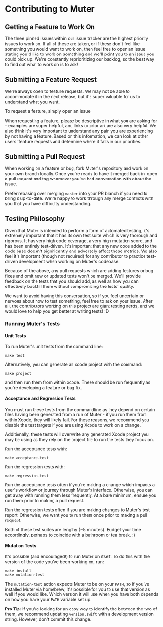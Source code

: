 # Contributing to Muter

## Getting a Feature to Work On
The three pinned issues within our issue tracker are the highest priority issues to work on. If all of these are taken, or if these don't feel like something you would want to work on, then feel free to open an issue stating you'd like to work on something and we'll point you to an issue you could pick up. We're constantly reprioritizing our backlog, so the best way to find out what to work on is to ask!

## Submitting a Feature Request
We're always open to feature requests. We may not be able to accommodate it in the next release, but it's super valuable for us to understand what you want.

To request a feature, simply open an issue.

When requesting a feature, please be descriptive in what you are asking for - examples are super helpful, and links to prior art are also very helpful. We also think it's very important to understand any pain you are experiencing by not having a feature. Based on this information, we can look at other users' feature requests and determine where it falls in our priorities.

## Submitting a Pull Request
When working on a feature or bug, fork Muter's repository and work on your own branch locally. Once you're ready to have it merged back in, open a pull request and tag whomever you've had conversation with about the issue.

Prefer rebasing over merging `master` into your PR branch if you need to bring it up-to-date. We're happy to work through any merge conflicts with you that you have difficulty understanding.

## Testing Philosophy
Given that Muter is intended to perform a form of automated testing, it's extremely important that it has its own test suite which is very thorough and rigorous. It has very high code coverage, a very high mutation score, and has been entirely test-driven. It's important that any new code added to the code base doesn't significantly and adversely affect these metrics. We also feel it's important (though not required) for any contributor to practice test-driven development when working on Muter's codebase.

Because of the above, any pull requests which are adding features or bug fixes and omit new or updated tests won't be merged. We'll provide feedback on the tests that you should add, as well as how you can effectively backfill them without compromising the tests' quality. 

We want to avoid having this conversation, so if you feel uncertain or nervous about how to test something, feel free to ask on your issue. After all, the contributors working on this project are giant testing nerds, and we would love to help you get better at writing tests! :D

### Running Muter's Tests

#### Unit Tests
To run Muter's unit tests from the command line:

```make test```

Alternatively, you can generate an xcode project with the command:

```make project```

and then run them from within xcode. These should be run frequently as you're developing a feature or bug fix.

#### Acceptance and Regression Tests
You must run these tests from the commandline as they depend on certain files having been generated from a run of Muter - if you run them from within Xcode, they will likely fail. For these reasons, we recommend you disable the test targets if you are using Xcode to work on a change. 

Additionally, these tests will overwrite any generated Xcode project you may be using as they rely on the project file to run the tests they focus on.

Run the acceptance tests with:

```make acceptance-test```


Run the regression tests with:

```make regression-test```

Run the acceptance tests often if you're making a change which impacts a user's workflow or journey through Muter's interface. Otherwise, you can get away with running them less frequently. At a bare minimum, ensure you run them prior to making a pull request.

Run the regression tests often if you are making changes to Muter's test report. Otherwise, we want you to run them once prior to making a pull request.

Both of these test suites are lengthy (~5 minutes). Budget your time accordingly, perhaps to coincide with a bathroom or tea break. :)

#### Mutation Tests
It's possible (and encouraged!) to run Muter on itself. To do this with the version of the code you've been working on, run:

```
make install
make mutation-test
```

The `mutation-test` action expects Muter to be on your `PATH`, so if you've installed Muter via homebrew, it's possible for you to use that version as well if you would like. Which version it will use when you have both depends on how you have your `PATH` variable set up. 

**Pro Tip:** If you're looking for an easy way to identify the between the two of them, we recommend updating `version.swift` with a development version string. However, don't commit this change.

